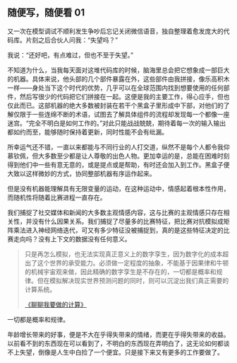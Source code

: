 ## 随便写，随便看 01

又一次在模型调试不顺利发生争吵后忘记关闭微信语音，独自整理着愈发庞大的代码库。片刻之后合伙人问我：“失望吗？”

我说：“还好吧，有点难过，但也不至于失望。”

不知道为什么，当我每天面对这堆代码库的时候，脑海里总会把它想象成一部巨大的机器。具体来说，他头部的几个部件暴露在外，这些部件由我拼接，像乐高积木一样——身处当下这个时代的优势，几乎可以在全球范围内找到想要使用的任何部件，然后写很少的代码把它们拼接在一起。这便是我的主要工作，得心应手，但也仅此而已。这部机器的绝大多数被封装在若干个黑盒子里形成中下部，对他们的了解仅限于一些连绵不断的术语，试图去了解具体组件的流程却发现每一个都像一座迷宫。“完全不明白是如何工作的。”对此只能战战兢兢，期待着每一次的输入输出都如约而至，能够随时保持着更新，同时性能不会有纰漏。

所幸运气还不错，一直以来都能与不同行业的人打交道，纵然不是每个人都令我仰慕钦佩，但大多数至少都是让人尊敬的出色人物。更加幸运的是，总能在困难时刻得到他们中一些有意无意的，或是提点或是帮助，有时还会加入到工作。黑盒子便大致以这样微妙的方式，协同整部机器有序运作起来。

但是没有机器能理解具有无限变量的运动，在这种运动中，情感起着根本性作用，而随机性将随着比赛进程一直存在。

我们捕捉了社交媒体和新闻的大多数主观情感内容，这与比赛的主观情感只存在相关性，并没有什么因果关系。我们捕捉了尽量多的比赛特征，把比赛对抗模拟成矩阵乘法进入神经网络迭代，可又有多少特征没被捕捉到，真的是这些特征决定的比赛走向吗？没有上下文的数据没有任何意义。

>只是再怎么模拟，也无法实现真正意义上的数字孪生，因为数字化的成本超出了这个世界的承受能力。必须做一定程度的抽象，不能基于因果律和牛顿的机械宇宙观来做，因此精确的数字孪生是不存在的，一切都是概率和规律。但在模拟解决现实世界预测问题的同时，则可以沉淀出我们真正需要的计算系统。
>
> [《聊聊我要做的计算》](https://mp.weixin.qq.com/s/DfYTxdWx8vC7X80gyeEgLw)

一切都是概率和规律。

年龄增长带来的好事，便是不大在乎得失带来的情绪，而更在乎得失带来的收益。以前看不到的东西现在可以看到了，不明白的东西现在弄明白了，这无论如何都谈不上失望，倒像是人生中白捡了一个便宜。只是接下来又有更多的工作要做了。
